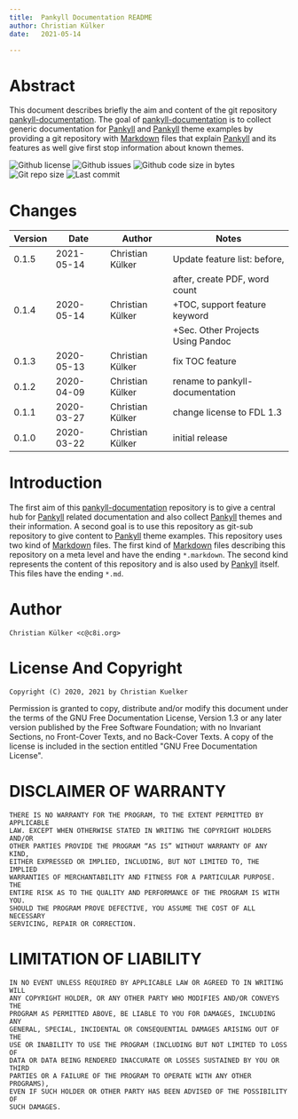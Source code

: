 ```yaml
---
title:  Pankyll Documentation README
author: Christian Külker
date:   2021-05-14

---
```


# Abstract

This document describes briefly the aim and content of the git repository
[pankyll-documentation]. The goal of [pankyll-documentation] is to collect
generic documentation for [Pankyll] and [Pankyll] theme examples by providing
a git repository with [Markdown] files that explain [Pankyll] and its features
as well give first stop information about known themes.

![Github license](https://img.shields.io/github/license/ckuelker/pankyll-documentation.svg)
![Github issues](https://img.shields.io/github/issues/ckuelker/pankyll-documentation.svg?style=popout-square)
![Github code size in bytes](https://img.shields.io/github/languages/code-size/ckuelker/pankyll-documentation.svg)
![Git repo size](https://img.shields.io/github/repo-size/ckuelker/pankyll-documentation.svg)
![Last commit](https://img.shields.io/github/last-commit/ckuelker/pankyll-documentation.svg)

# Changes

| Version | Date       | Author           | Notes                             |
| ------- | ---------- | ---------------- | --------------------------------- |
| 0.1.5   | 2021-05-14 | Christian Külker | Update feature list: before,      |
|         |            |                  | after, create PDF, word count     |
| 0.1.4   | 2020-05-14 | Christian Külker | +TOC, support feature keyword     |
|         |            |                  | +Sec. Other Projects Using Pandoc |
| 0.1.3   | 2020-05-13 | Christian Külker | fix TOC feature                   |
| 0.1.2   | 2020-04-09 | Christian Külker | rename to pankyll-documentation   |
| 0.1.1   | 2020-03-27 | Christian Külker | change license to FDL 1.3         |
| 0.1.0   | 2020-03-22 | Christian Külker | initial release                   |

# Introduction

The first aim of this [pankyll-documentation] repository is to give a central
hub for [Pankyll] related documentation and also collect [Pankyll] themes and
their information. A second goal is to use this repository as git-sub
repository to give content to [Pankyll] theme examples. This repository uses
two kind of [Markdown] files. The first kind of [Markdown] files describing
this repository on a meta level and have the ending `*.markdown`. The  second
kind represents the content of this repository and is also used by [Pankyll]
itself. This files have the ending `*.md`.

# Author

    Christian Külker <c@c8i.org>

# License And Copyright

    Copyright (C) 2020, 2021 by Christian Kuelker

Permission is granted to copy, distribute and/or modify this document under the
terms of the GNU Free Documentation License, Version 1.3 or any later version
published by the Free Software Foundation; with no Invariant Sections, no
Front-Cover Texts, and no Back-Cover Texts.  A copy of the license is included
in the section entitled "GNU Free Documentation License".

# DISCLAIMER OF WARRANTY

    THERE IS NO WARRANTY FOR THE PROGRAM, TO THE EXTENT PERMITTED BY APPLICABLE
    LAW. EXCEPT WHEN OTHERWISE STATED IN WRITING THE COPYRIGHT HOLDERS AND/OR
    OTHER PARTIES PROVIDE THE PROGRAM “AS IS” WITHOUT WARRANTY OF ANY KIND,
    EITHER EXPRESSED OR IMPLIED, INCLUDING, BUT NOT LIMITED TO, THE IMPLIED
    WARRANTIES OF MERCHANTABILITY AND FITNESS FOR A PARTICULAR PURPOSE. THE
    ENTIRE RISK AS TO THE QUALITY AND PERFORMANCE OF THE PROGRAM IS WITH YOU.
    SHOULD THE PROGRAM PROVE DEFECTIVE, YOU ASSUME THE COST OF ALL NECESSARY
    SERVICING, REPAIR OR CORRECTION.

# LIMITATION OF LIABILITY

    IN NO EVENT UNLESS REQUIRED BY APPLICABLE LAW OR AGREED TO IN WRITING WILL
    ANY COPYRIGHT HOLDER, OR ANY OTHER PARTY WHO MODIFIES AND/OR CONVEYS THE
    PROGRAM AS PERMITTED ABOVE, BE LIABLE TO YOU FOR DAMAGES, INCLUDING ANY
    GENERAL, SPECIAL, INCIDENTAL OR CONSEQUENTIAL DAMAGES ARISING OUT OF THE
    USE OR INABILITY TO USE THE PROGRAM (INCLUDING BUT NOT LIMITED TO LOSS OF
    DATA OR DATA BEING RENDERED INACCURATE OR LOSSES SUSTAINED BY YOU OR THIRD
    PARTIES OR A FAILURE OF THE PROGRAM TO OPERATE WITH ANY OTHER PROGRAMS),
    EVEN IF SUCH HOLDER OR OTHER PARTY HAS BEEN ADVISED OF THE POSSIBILITY OF
    SUCH DAMAGES.

[Markdown]: https://en.wikipedia.org/wiki/Markdown
[Pankyll]: https://www.pankyll.org
[pankyll-documentation]: https://github.com/ckuelker/pankyll-documentation
